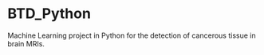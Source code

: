 # BTD_Python
Machine Learning project in Python for the detection of cancerous tissue in brain MRIs.
